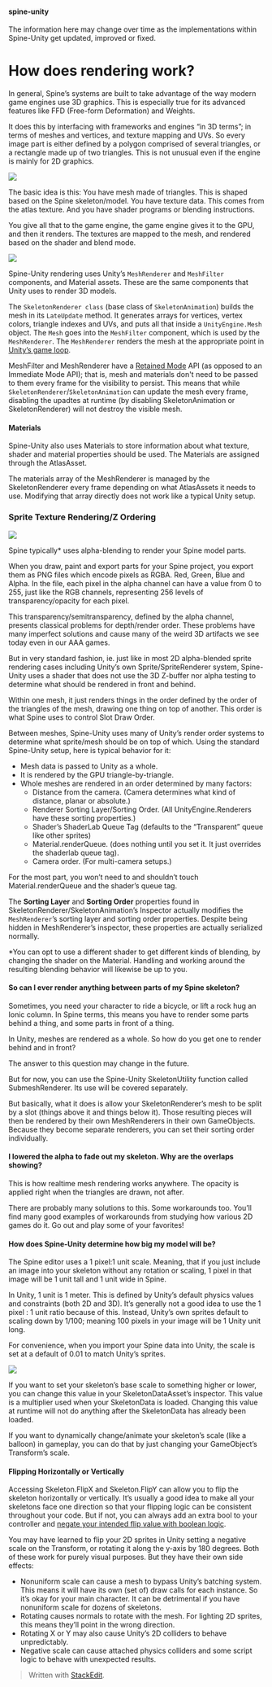 
#### spine-unity
The information here may change over time as the implementations within Spine-Unity get updated, improved or fixed.

# How does rendering work?
In general, Spine’s systems are built to take advantage of the way modern game engines use 3D graphics. This is especially true for its advanced features like FFD (Free-form Deformation) and Weights.

It does this by interfacing with frameworks and engines “in 3D terms”; in terms of meshes and vertices, and texture mapping and UVs. So every image part is either defined by a polygon comprised of several triangles, or a rectangle made up of two triangles. This is not unusual even if the engine is mainly for 2D graphics.

![](http://i.imgur.com/XMsoUww.jpg)

The basic idea is this:
You have mesh made of triangles. This is shaped based on the Spine skeleton/model.
You have texture data. This comes from the atlas texture.
And you have shader programs or blending instructions.

You give all that to the game engine, the game engine gives it to the GPU, and then it renders. The textures are mapped to the mesh, and rendered based on the shader and blend mode.

![](http://i.imgur.com/URrFWUW.jpg)

Spine-Unity rendering uses Unity’s `MeshRenderer` and `MeshFilter` components, and Material assets. These are the same components that Unity uses to render 3D models.

The `SkeletonRenderer class` (base class of `SkeletonAnimation`) builds the mesh in its `LateUpdate` method. It generates arrays for vertices, vertex colors, triangle indexes and UVs, and puts all that inside a `UnityEngine.Mesh` object.
The `Mesh` goes into the `MeshFilter` component, which is used by the `MeshRenderer`.
The `MeshRenderer` renders the mesh at the appropriate point in [Unity’s game loop](http://docs.unity3d.com/Manual/ExecutionOrder.html).

MeshFilter and MeshRenderer have a [Retained Mode](https://en.wikipedia.org/wiki/Retained_mode) API (as opposed to an Immediate Mode API); that is, mesh and materials don't need to be passed to them every frame for the visibility to persist. This means that while `SkeletonRenderer`/`SkeletonAnimation` can update the mesh every frame, disabling the upadtes at runtime (by disabling SkeletonAnimation or SkeletonRenderer) will not destroy the visible mesh. 

#### Materials
Spine-Unity also uses Materials to store information about what texture, shader and material properties should be used. The Materials are assigned through the AtlasAsset.

The materials array of the MeshRenderer is managed by the SkeletonRenderer every frame depending on what AtlasAssets it needs to use. Modifying that array directly does not work like a typical Unity setup.

### Sprite Texture Rendering/Z Ordering
![](http://i.imgur.com/xqDt3Sn.jpg)

Spine typically* uses alpha-blending to render your Spine model parts.

When you draw, paint and export parts for your Spine project, you export them as PNG files which encode pixels as RGBA. Red, Green, Blue and Alpha. In the file, each pixel in the alpha channel can have a value from 0 to 255, just like the RGB channels, representing 256 levels of transparency/opacity for each pixel.

This transparency/semitransparency, defined by the alpha channel, presents classical problems for depth/render order. These problems have many imperfect solutions and cause many of the weird 3D artifacts we see today even in our AAA games.

But in very standard fashion, ie. just like in most 2D alpha-blended sprite rendering cases including Unity’s own Sprite/SpriteRenderer system, Spine-Unity uses a shader that does not use the 3D Z-buffer nor alpha testing to determine what should be rendered in front and behind.

Within one mesh, it just renders things in the order defined by the order of the triangles of the mesh, drawing one thing on top of another. This order is what Spine uses to control Slot Draw Order.

Between meshes, Spine-Unity uses many of Unity’s render order systems to determine what sprite/mesh should be on top of which. Using the standard Spine-Unity setup, here is typical behavior for it:

- Mesh data is passed to Unity as a whole.
- It is rendered by the GPU triangle-by-triangle.
- Whole meshes are rendered in an order determined by many factors:
   - Distance from the camera. (Camera determines what kind of distance, planar or absolute.)
   - Renderer Sorting Layer/Sorting Order. (All UnityEngine.Renderers have these sorting properties.)
   - Shader’s ShaderLab Queue Tag (defaults to the “Transparent” queue like other sprites)
   - Material.renderQueue. (does nothing until you set it. It just overrides the shaderlab queue tag).
   - Camera order. (For multi-camera setups.)

For the most part, you won’t need to and shouldn’t touch Material.renderQueue and the shader’s queue tag.

The **Sorting Layer** and **Sorting Order** properties found in SkeletonRenderer/SkeletonAnimation’s Inspector actually modifies the `MeshRenderer`’s sorting layer and sorting order properties. Despite being hidden in MeshRenderer’s inspector, these properties are actually serialized normally.

*You can opt to use a different shader to get different kinds of blending, by changing the shader on the Material. Handling and working around the resulting blending behavior will likewise be up to you.

#### So can I ever render anything between parts of my Spine skeleton?
Sometimes, you need your character to ride a bicycle, or lift a rock hug an Ionic column. In Spine terms, this means you have to render some parts behind a thing, and some parts in front of a thing.

In Unity, meshes are rendered as a whole. So how do you get one to render behind and in front?

The answer to this question may change in the future.

But for now, you can use the Spine-Unity SkeletonUtility function called SubmeshRenderer. Its use will be covered separately.

But basically, what it does is allow your SkeletonRenderer’s mesh to be split by a slot (things above it and things below it). Those resulting pieces will then be rendered by their own MeshRenderers in their own GameObjects. Because they become separate renderers, you can set their sorting order individually.

#### I lowered the alpha to fade out my skeleton. Why are the overlaps showing?
This is how realtime mesh rendering works anywhere. The opacity is applied right when the triangles are drawn, not after.

There are probably many solutions to this. Some workarounds too.
You’ll find many good examples of workarounds from studying how various 2D games do it. Go out and play some of your favorites!

#### How does Spine-Unity determine how big my model will be?
The Spine editor uses a 1 pixel:1 unit scale. Meaning, that if you just include an image into your skeleton without any rotation or scaling, 1 pixel in that image will be 1 unit tall and 1 unit wide in Spine.

In Unity, 1 unit is 1 meter. This is defined by Unity’s default physics values and constraints (both 2D and 3D). It’s generally not a good idea to use the 1 pixel : 1 unit ratio because of this. Instead, Unity’s own sprites default to scaling down by 1/100; meaning 100 pixels in your image will be 1 Unity unit long.

For convenience, when you import your Spine data into Unity, the scale is set at a default of 0.01 to match Unity’s sprites.

![](http://i.imgur.com/4YHiEUF.png)

If you want to set your skeleton’s base scale to something higher or lower, you can change this value in your SkeletonDataAsset’s inspector. This value is a multiplier used when your SkeletonData is loaded. Changing this value at runtime will not do anything after the SkeletonData has already been loaded.

If you want to dynamically change/animate your skeleton’s scale (like a balloon) in gameplay, you can do that by just changing your GameObject’s Transform’s scale.

#### Flipping Horizontally or Vertically
Accessing Skeleton.FlipX and Skeleton.FlipY can allow you to flip the skeleton horizontally or vertically.
It’s usually a good idea to make all your skeletons face one direction so that your flipping logic can be consistent throughout your code. But if not, you can always add an extra bool to your controller and [negate your intended flip value with boolean logic](http://stackoverflow.com/questions/13983198/negate-a-boolean-based-on-another-boolean).

You may have learned to flip your 2D sprites in Unity setting a negative scale on the Transform, or rotating it along the y-axis by 180 degrees.
Both of these work for purely visual purposes. But they have their own side effects:

 - Nonuniform scale can cause a mesh to bypass Unity’s batching system. This means it will have its own (set of) draw calls for each instance. So it’s okay for your main character. It can be detrimental if you have nonuniform scale for dozens of skeletons.
 - Rotating causes normals to rotate with the mesh. For lighting 2D sprites, this means they’ll point in the wrong direction.
 - Rotating X or Y may also cause Unity’s 2D colliders to behave unpredictably.
 - Negative scale can cause attached physics colliders and some script logic to behave with unexpected results.


> Written with [StackEdit](https://stackedit.io/).
